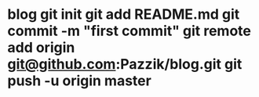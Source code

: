 # blog  git init git add README.md git commit -m "first commit" git remote add origin git@github.com:Pazzik/blog.git git push -u origin master
